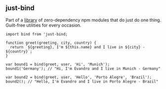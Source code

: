 ## just-bind

Part of a [library](../../../../) of zero-dependency npm modules that do just do one thing.
Guilt-free utilities for every occasion.

```
import bind from 'just-bind;

function greet(greeting, city, country) {
  return `${greeting}, I'm ${this.name} and I live in ${city} - ${country}`;
}

var bound1 = bind(greet, user, 'Hi', 'Munich');
bound1('Germany'); // "Hi, I'm Evandro and I live in Munich - Germany"

var bound2 = bind(greet, user, 'Hello', 'Porto Alegre', 'Brazil');
bound2(); // "Hello, I'm Evandro and I live in Porto Alegre - Brazil"
```

